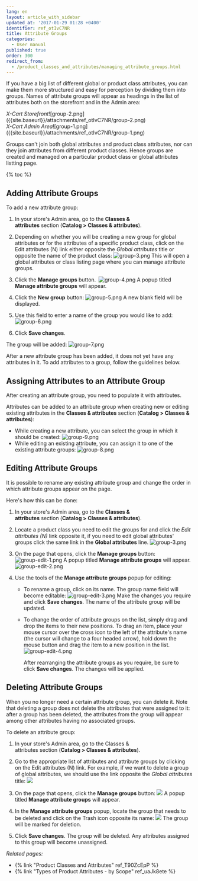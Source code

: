 ```yaml
---
lang: en
layout: article_with_sidebar
updated_at: '2017-01-29 01:28 +0400'
identifier: ref_otIvC7NR
title: Attribute Groups
categories:
  - User manual
published: true
order: 300
redirect_from:
  - /product_classes_and_attributes/managing_attribute_groups.html
---
```

If you have a big list of different global or product class attributes, you can make them more structured and easy for perception by dividing them into groups. Names of attribute groups will appear as headings in the list of attributes both on the storefront and in the Admin area:

<div class="ui stackable two column grid">
  <div class="column" markdown="span"><i>X-Cart Storefront</i>![group-2.png]({{site.baseurl}}/attachments/ref_otIvC7NR/group-2.png)</div>
  <div class="column" markdown="span"><i>X-Cart Admin Area</i>![group-1.png]({{site.baseurl}}/attachments/ref_otIvC7NR/group-1.png)</div>
</div>

Groups can't join both global attributes and product class attributes, nor can they join attributes from different product classes. Hence groups are created and managed on a particular product class or global attributes listting page.

{% toc %}

## Adding Attribute Groups

To add a new attribute group:

1.  In your store's Admin area, go to the **Classes & attributes** section (**Catalog > Classes & attributes**).

2.  Depending on whether you will be creating a new group for global attributes or for the attributes of a specific product class, click on the Edit attributes (N) link either opposite the _Global attributes_ title or opposite the name of the product class:
    ![group-3.png]({{site.baseurl}}/attachments/ref_otIvC7NR/group-3.png)
    This will open a global attributes or class listing page where you can manage attribute groups.
      
3.  Click the **Manage groups** button. 
    ![group-4.png]({{site.baseurl}}/attachments/ref_otIvC7NR/group-4.png)
    A popup titled **Manage attribute groups** will appear.
    
4.  Click the **New group** button: 
    ![group-5.png]({{site.baseurl}}/attachments/ref_otIvC7NR/group-5.png)
    A new blank field will be displayed.
    
5.  Use this field to enter a name of the group you would like to add:
    ![group-6.png]({{site.baseurl}}/attachments/ref_otIvC7NR/group-6.png)
    
6.  Click **Save changes**. 

The group will be added:
![group-7.png]({{site.baseurl}}/attachments/ref_otIvC7NR/group-7.png)
    
After a new attribute group has been added, it does not yet have any attributes in it. To add attributes to a group, follow the guidelines below.

## Assigning Attributes to an Attribute Group

After creating an attribute group, you need to populate it with attributes. 

Attributes can be added to an attribute group when creating new or editing existing attributes in the **Classes & attributes** section (**Catalog > Classes & attributes**):

*   While creating a new attribute, you can select the group in which it should be created:
    ![group-9.png]({{site.baseurl}}/attachments/ref_otIvC7NR/group-9.png)
*   While editing an existing attribute, you can assign it to one of the existing attribute groups:
    ![group-8.png]({{site.baseurl}}/attachments/ref_otIvC7NR/group-8.png)

## Editing Attribute Groups

It is possible to rename any existing attribute group and change the order in which attribute groups appear on the page.

Here's how this can be done:

1.  In your store's Admin area, go to the **Classes & attributes** section (**Catalog > Classes & attributes**).

2.  Locate a product class you need to edit the groups for and click the _Edit attributes (N)_ link opposite it, if you need to edit global attributes' groups click the same link in the **Global attributes** line.
    ![group-3.png]({{site.baseurl}}/attachments/ref_otIvC7NR/group-3.png)
    
3.  On the page that opens, click the **Manage groups** button:
    ![group-edit-1.png]({{site.baseurl}}/attachments/ref_otIvC7NR/group-edit-1.png)
    A popup titled **Manage attribute groups** will appear.
    ![group-edit-2.png]({{site.baseurl}}/attachments/ref_otIvC7NR/group-edit-2.png)

4.  Use the tools of the **Manage attribute groups** popup for editing:

    *   To rename a group, click on its name. The group name field will become editable:
        ![group-edit-3.png]({{site.baseurl}}/attachments/ref_otIvC7NR/group-edit-3.png)
        Make the changes you require and click **Save changes**. The name of the attribute group will be updated.
    *   To change the order of attribute groups on the list, simply drag and drop the items to their new positions. To drag an item, place your mouse cursor over the cross icon to the left of the attribute's name (the cursor will change to a four headed arrow), hold down the mouse button and drag the item to a new position in the list.
        ![group-edit-4.png]({{site.baseurl}}/attachments/ref_otIvC7NR/group-edit-4.png)

        After rearranging the attribute groups as you require, be sure to click **Save changes**. The changes will be applied.

## Deleting Attribute Groups

When you no longer need a certain attribute group, you can delete it. Note that deleting a group does not delete the attributes that were assigned to it: after a group has been deleted, the attributes from the group will appear among other attributes having no associated groups.

To delete an attribute group:

1.  In your store's Admin area, go to the Classes & attributes section (**Catalog > Classes & attributes**).

2.  Go to the appropriate list of attributes and attribute groups by clicking on the Edit attributes (N) link. For example, if we want to delete a group of global attributes, we should use the link opposite the _Global attributes_ title:
    ![]({{site.baseurl}}/attachments/7504788/8719356.png)
    
3.  On the page that opens, click the **Manage groups** button:
    ![]({{site.baseurl}}/attachments/7504788/8719357.png)
    A popup titled **Manage attribute groups** will appear.
    
4.  In the **Manage attribute groups** popup, locate the group that needs to be deleted and click on the Trash icon opposite its name:
    ![]({{site.baseurl}}/attachments/7504788/8719359.png)
    The group will be marked for deletion.
    
5.  Click **Save changes**. The group will be deleted. Any attributes assigned to this group will become unassigned.

_Related pages:_

*   {% link "Product Classes and Attributes" ref_T90ZcEpP %}
*   {% link "Types of Product Attributes - by Scope" ref_uaJk8ete %}
